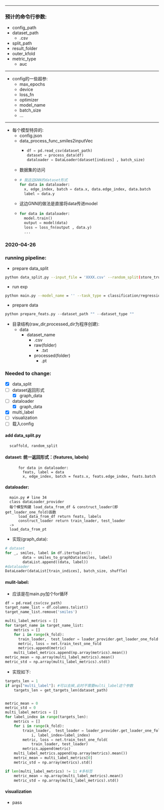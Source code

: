 
----

### 预计的命令行参数:

- config_path
- dataset_path
  - .csv
- split_path
- result_folder
- outer_kfold
- metric_type
  - auc
---

- config的一些超参:
  - max_epochs
  - device
  - loss_fn
  - optimizer
  - model_name
  - batch_size
  - ...
  <!-- -  [] early_stop
       - use_loss
       - use_metric -->
---
- 每个模型特异的:
  - config.json
  - data_process_func_smiles2inputVec
    - ```py
      df = pd.read_csv(dataset_path)
      dataset = process_data(df)
      dataloader = DataLoader(dataset[indices] , batch_size)
      ```
  - 数据集的访问
  - ``` python
    # 我这边GNN的dataset形式
    for data in dataloader:
      x, edge_index, batch = data.x, data.edge_index, data.batch
      label = data.y
    ```
  - 这边GNN的做法是直接将data传进model
  - ```py
    for data in dataloader:
      model.train()
      output = model(data)
      loss = loss_fn(output , data.y)
      ...
    ```

### 2020-04-26


### running pipeline:
- prepare data_split
```bash
python data_split.py --input_file = 'XXXX.csv' --random_split(store_true)/--scaffold_split(store_true) --k_fold = 5 --output_dir = './data_split/'
```
- run exp
```bash
python main.py --model_name = '' --task_type = classification/regression --multi_label(store_true) --dataset_path = '' --split_path = '' --k_fold = 5 --model_config
```
- prepare data
```py
python prepare_feats.py --dataset_path "" --dataset_type ""
```
- 目录结构(raw_dir,processed_dir为程序创建):
  - data
    - dataset_name
      - .csv
      - raw(folder)
        - .txt
      - processed(folder)
        - .pt
### Needed to change:
- [x] data_split
- [ ] dataset返回形式
  - [x] graph_data
- [ ] dataloader
  - [x] graph_data
- [x] multi_label
- [ ] visualization
- [ ] 载入config

#### add data_split.py
      scaffold, random_split

#### dataset: 统一返回形式：(features, labels)
```
      for data in dataloader:
        feats, label = data
        x, edge_index, batch = feats.x, feats.edge_index, feats.batch
```
#### dataloader: 
      main.py # line 34
      class dataLoader_provider
      每个模型构建 load_data_from_df & construct_loader(即get_loader_one_fold)函数
          load_data_from_df return feats, labels
          construct_loader return train_loader, test_loader
      ->
      load_data_from_pt
- 实现(graph_data):
```py
# dataset
for _, smiles, label in df.itertuples():
        data = smiles_to_graphData(smiles, label)
        dataList.append((data, label))
#dataloader
DataLoader(dataList[train_indices], batch_size, shuffle)
```
#### mulit-label:
- 应该是在main.py加个for循环
```py
df = pd.read_csv(csv_path)
target_name_list = df.columns.tolist()
target_name_list.remove('smiles')

multi_label_metrics = []
for target_name in target_name_list:
    metrics = []
    for i in range(k_fold):
      train_loader,  test_loader = loader_provider.get_loader_one_fold(i)
      metric, loss = net.train_test_one_fold
      metrics.append(metric)
    multi_label_metrics.append(np.array(metrics).mean())
metric_mean = np.array(multi_label_metrics).mean()
metric_std = np.array(multi_label_metrics).std()
```
- 实现如下:
```py
targets_len = 1
if args["multi_label"]: #可以去掉,此时不需要multi_label这个参数
    targets_len = get_targets_len(dataset_path)


metric_mean = 0
metric_std = 0
multi_label_metrics = []
for label_index in range(targets_len):
    metrics = []
    for i in range(k_fold):
        train_loader,  test_loader = loader_provider.get_loader_one_fold(
            i, label_index=label_index)
        metric, loss = net.train_test_one_fold(
            train_loader, test_loader)
        metrics.append(metric)
    multi_label_metrics.append(np.array(metrics).mean())
    metric_mean = multi_label_metrics[0]
    metric_std = np.array(metrics).std()

if len(multi_label_metrics) != 1: #多标签
    metric_mean = np.array(multi_label_metrics).mean()
    metric_std = np.array(multi_label_metrics).std()
```
#### visualization
  - pass

